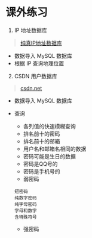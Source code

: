 # 课外练习

1. IP 地址数据库
  
  > [纯真IP地址数据库](http://cz88.net/) 
  
  - 数据导入 MySQL 数据库
  - 根据 IP 查询地理位置


2. CSDN 用户数据库

  > [csdn.net](http://csdn.net)

 - 数据导入 MySQL 数据库
 - 查询
     - 各列值的快速模糊查询
     - 排名前十的密码
     - 排名前十的邮箱
     - 用户名和邮箱名相同的数据
     - 密码可能是生日的数据
     - 密码是QQ号的
     - 密码是手机号的
     - 弱密码
     
      ```
      短密码
      纯数字密码
      纯字母密码
      字母和数字
      含特殊符号
      ```
            
     - 强密码